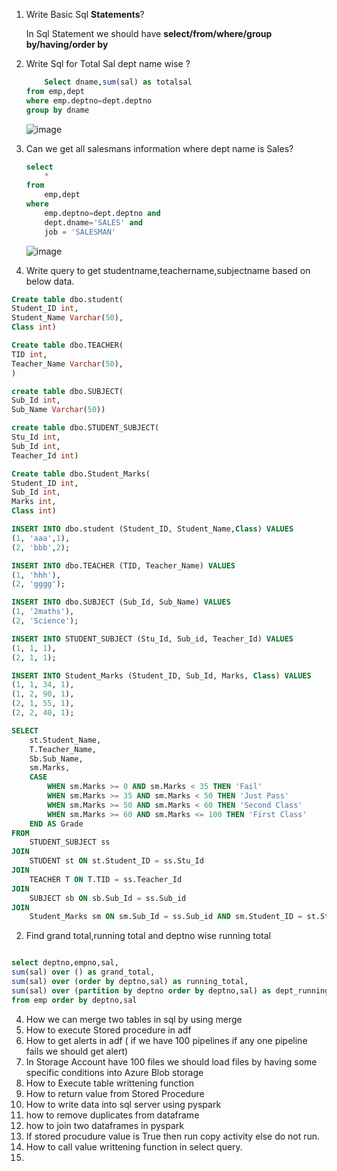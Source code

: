 1. Write Basic Sql **Statements**?

	In Sql Statement we should have **select/from/where/group by/having/order by**
1. Write Sql for Total Sal dept name wise ?

	``` sql
        Select dname,sum(sal) as totalsal
	from emp,dept
	where emp.deptno=dept.deptno
	group by dname
 	```
	![image](https://github.com/user-attachments/assets/2951ce02-bc86-4efc-9eff-f5432c1fe1b0)


1. Can we get all salesmans information where dept name is Sales?

	``` sql
	select 
		* 
	from 
		emp,dept 
	where 
		emp.deptno=dept.deptno and 
		dept.dname='SALES' and 
		job = 'SALESMAN'
	```

	![image](https://github.com/user-attachments/assets/f9cd079d-8e48-4e04-bc21-d6ce8eebaae5)


1. Write query to get studentname,teachername,subjectname based on below data.

```sql
Create table dbo.student(
Student_ID int,
Student_Name Varchar(50),
Class int)

Create table dbo.TEACHER(
TID int,
Teacher_Name Varchar(50),
)

create table dbo.SUBJECT(
Sub_Id int,
Sub_Name Varchar(50))

create table dbo.STUDENT_SUBJECT(
Stu_Id int,
Sub_Id int,
Teacher_Id int)

Create table dbo.Student_Marks(
Student_ID int,
Sub_Id int,
Marks int,
Class int)

INSERT INTO dbo.student (Student_ID, Student_Name,Class) VALUES
(1, 'aaa',1),
(2, 'bbb',2);

INSERT INTO dbo.TEACHER (TID, Teacher_Name) VALUES
(1, 'hhh'),
(2, 'gggg');

INSERT INTO dbo.SUBJECT (Sub_Id, Sub_Name) VALUES
(1, '2maths'),
(2, 'Science');

INSERT INTO STUDENT_SUBJECT (Stu_Id, Sub_id, Teacher_Id) VALUES
(1, 1, 1),
(2, 1, 1);

INSERT INTO Student_Marks (Student_ID, Sub_Id, Marks, Class) VALUES
(1, 1, 34, 1),
(1, 2, 90, 1),
(2, 1, 55, 1),
(2, 2, 40, 1);
```
``` sql
SELECT
    st.Student_Name,
    T.Teacher_Name,
    Sb.Sub_Name,
    sm.Marks,
    CASE
        WHEN sm.Marks >= 0 AND sm.Marks < 35 THEN 'Fail'
        WHEN sm.Marks >= 35 AND sm.Marks < 50 THEN 'Just Pass'
        WHEN sm.Marks >= 50 AND sm.Marks < 60 THEN 'Second Class'
        WHEN sm.Marks >= 60 AND sm.Marks <= 100 THEN 'First Class'
    END AS Grade
FROM
    STUDENT_SUBJECT ss
JOIN
    STUDENT st ON st.Student_ID = ss.Stu_Id
JOIN
    TEACHER T ON T.TID = ss.Teacher_Id
JOIN
    SUBJECT sb ON sb.Sub_Id = ss.Sub_id
JOIN
    Student_Marks sm ON sm.Sub_Id = ss.Sub_id AND sm.Student_ID = st.Student_ID;
```



2. Find grand total,running total and deptno wise running total
 ``` sql

select deptno,empno,sal,
sum(sal) over () as grand_total,
sum(sal) over (order by deptno,sal) as running_total,
sum(sal) over (partition by deptno order by deptno,sal) as dept_running_total
from emp order by deptno,sal

   ```
4. How we can merge two tables in sql by using merge
5. How to execute Stored procedure in adf
6. How to get alerts in adf ( if we have 100 pipelines if any one pipeline fails we should get alert)
7. In Storage Account have 100 files we should load files by having some specific conditions into Azure Blob storage
8. How to Execute table writtening function
9. How to return value from Stored Procedure
10. How to write data into sql server using pyspark
11. how to remove duplicates from dataframe
12. how to join two dataframes in pyspark
13. If stored procudure value is True then run copy activity else do not run.
14. How to call value writtening function in select query.
15. 
	
